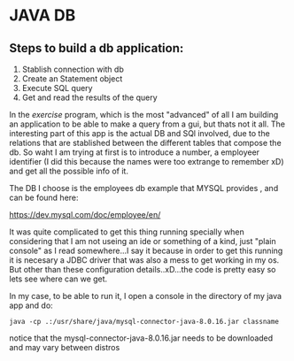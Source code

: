 
# JAVA DB
## Steps to build a db application:

1. Stablish connection with db
2. Create an Statement object
3. Execute SQL query
4. Get and read the results of the query

In the *exercise* program, which is the most "advanced" of all I am building an application to be able to make a query from a gui, but thats not it all. The interesting part of this app is the actual DB and SQl involved, due to the relations that are stablished between the different tables that compose the db. So waht I am trying at first is to introduce a number, a employeer identifier (I did this because the names were too extrange to remember xD) and get all the possible info of it.

The DB I choose is the employees db example that MYSQL provides , and can be found here:

https://dev.mysql.com/doc/employee/en/

It was quite complicated to get this thing running specially when considering that I am not useing an ide or something of a kind, just "plain console" as I read somewhere...I say it because in order to get this running it is necesary a JDBC driver that was also a mess to get working in my os. But other than these configuration details..xD...the code is pretty easy so lets see where can we get.

In my case, to be able to run it, I open a console in the directory of my java app and do:

```
java -cp .:/usr/share/java/mysql-connector-java-8.0.16.jar classname
```

notice that the mysql-connector-java-8.0.16.jar needs to be downloaded and may vary between distros
